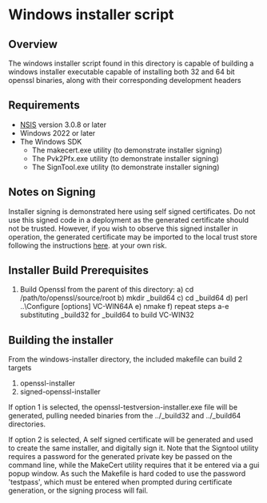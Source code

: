 Windows installer script
========================

Overview
--------

The windows installer script found in this directory is capable of building a
windows installer executable capable of installing both 32 and 64 bit openssl
binaries, along with their corresponding development headers

Requirements
------------

* [NSIS](https://nsis.sourceforge.io/Main_Page) version 3.0.8 or later
* Windows 2022 or later
* The Windows SDK
  - The makecert.exe utility (to demonstrate installer signing)
  - The Pvk2Pfx.exe utility (to demonstrate installer signing)
  - The SignTool.exe utility (to demonstrate installer signing)

Notes on Signing
----------------

Installer signing is demonstrated here using self signed certificates. Do not
use this signed code in a deployment as the generated certificate should not be
trusted.  However, if you wish to observe this signed installer in operation,
the generated certificate may be imported to the local trust store following the
instructions
[here](https://learn.microsoft.com/en-us/windows/win32/appxpkg/how-to-create-a-package-signing-certificate).
at your own risk.

Installer Build Prerequisites
-----------------------------

1) Build Openssl from the parent of this directory:
    a) cd /path/to/openssl/source/root
    b) mkdir \_build64
    c) cd \_build64
    d) perl ..\Configure [options] VC-WIN64A
    e) nmake
    f) repeat steps a-e substituting \_build32 for \_build64 to build VC-WIN32

Building the installer
----------------------

From the windows-installer directory, the included makefile can build 2 targets
1) openssl-installer
2) signed-openssl-installer

If option 1 is selected, the openssl-testversion-installer.exe file will be
generated, pulling needed binaries from the ../\_build32 and ../\_build64
directories.

If option 2 is selected, A self signed certificate will be generated and used to
create the same installer, and digitally sign it.  Note that the Signtool
utility requires a password for the generated private key be passed on the
command line, while the MakeCert utility requires that it be entered via a gui
popup window.  As such the Makefile is hard coded to use the password
'testpass', which must be entered when prompted during certificate generation, or
the signing process will fail.
